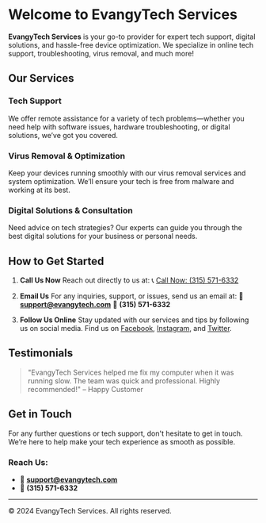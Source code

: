 

# Welcome to EvangyTech Services

**EvangyTech Services** is your go-to provider for expert tech support, digital solutions, and hassle-free device optimization. We specialize in online tech support, troubleshooting, virus removal, and much more!

## Our Services

### Tech Support
We offer remote assistance for a variety of tech problems—whether you need help with software issues, hardware troubleshooting, or digital solutions, we’ve got you covered.

### Virus Removal & Optimization
Keep your devices running smoothly with our virus removal services and system optimization. We’ll ensure your tech is free from malware and working at its best.

### Digital Solutions & Consultation
Need advice on tech strategies? Our experts can guide you through the best digital solutions for your business or personal needs.

## How to Get Started

1. **Call Us Now** 
   Reach out directly to us at: 
   📞 [Call Now: (315) 571-6332](tel:+13155716332)

2. **Email Us** 
   For any inquiries, support, or issues, send us an email at: 
   📧 **support@evangytech.com** 
   📱 **(315) 571-6332**

3. **Follow Us Online** 
   Stay updated with our services and tips by following us on social media. Find us on [Facebook](#), [Instagram](#), and [Twitter](#).

## Testimonials

> "EvangyTech Services helped me fix my computer when it was running slow. The team was quick and professional. Highly recommended!" 
> – Happy Customer

## Get in Touch

For any further questions or tech support, don't hesitate to get in touch. We’re here to help make your tech experience as smooth as possible.

### Reach Us:
- 📧 **support@evangytech.com**
- 📱 **(315) 571-6332**

---

© 2024 EvangyTech Services. All rights reserved.
